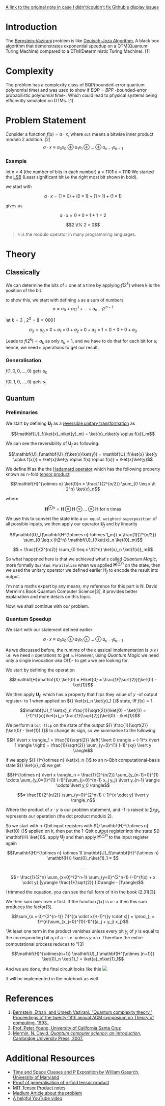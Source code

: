 [A link to the original note in case I didn't/couldn't fix Github's display issues](https://share.note.sx/t2v6eqnm#fUPvMK3tKhQrX/EC5ooHO0g9nj9j537hXQ8lQSgODi8)

# Introduction
The [Bernstein-Vazirani](https://young.physics.ucsc.edu/150/bv.pdf) problem is like [Deutsch-Joza Algorithm](https://www.qi.damtp.cam.ac.uk/files/QIC-9.pdf), A black box algorithm that demonstrates exponential speedup on a QTM(Quantum Turing Machine) compared to a DTM(Deterministic Turing Machine). [1]

# Complexity
The problem has a complexity class of BQP(bounded-error quantum polynomial time) and was used to show if ${} BQP = BPP {}$ -bounded-error probabilistic polynomial time-.
Which could lead to physical systems being efficiently simulated on DTMs. [1]

# Problem Statement
Consider a function ${} f(x) = a \cdot x {}$, where `dot` means a bitwise inner product modulo 2 addition. [2]
$$a \cdot x \equiv a_0x_0 \oplus a_1x_1 \oplus \dots \oplus a_{n-1}x_{n-1}$$
### Example
let n = 4 (the number of bits in each number)
a = 110**1**
x = 111**0**
We started the [LSB](https://bit-calculator.com/most-and-least-significant-bit) (Least significant bit i.e the right most bit shown in bold).

we start with 

$$ a \cdot x = (1 \times 0) + (0 \times 1) + (1 \times 1) + (1 \times 1)$$

gives us

$$a \cdot x = 0 + 0 + 1 + 1 = 2$$

$$2 \\% 2 = 0$$

> `%` is the modulo operator in many programming languages.
# Theory
## Classically
We can determine the bits of `a` one at a time by applying ${} f(2^k) {}$ where k is the position of the bit.

to show this, we start with defining `a` as a sum of numbers
$$a = a_0+a_12^1+ \dots + a_{n-1}2^{n-1}$$

let ${} k = 3 {}$ , ${} 2^3 = 8 = 0001 {}$

$$a_3 = a_0 \times 0 + a_1 \times 0 + a_2 \times 0 + a_3 \times 1 = 0 + 0 + 0 + a_3$$

Leads to ${} f(2^k) = a_k {}$ as only ${} x_k = 1 {}$, and we have to do that for each bit for `a`; hence, we need `n` operations to get our result.
### Generalisation
${} f(1, 0, 0, \dots, 0)$ gets $s_0$

$f(0, 1, 0, \dots, 0)$ gets ${} s_1 {}$

[//]: <> (An implementation will be attached as classic.py and also in the notebook.)

## Quantum
### Preliminaries 

We start by defining ${} \mathbf{U}_f {}$ as a [reversible unitary transformation](https://youtu.be/dD-oYfhSKhg) as

$$\mathbf{U}_f(\ket{x}_n\ket{y}_m) = \ket{x}_n\ket{y \oplus f(x)}_m$$

We can see the reversibility of ${} \mathbf{U}_f$ as following:

$$\mathbf{U}_f\mathbf{U}_f(\ket{x}\ket{y}) = \mathbf{U}_f(\ket{x} \ket{y \oplus f(x)}) = \ket{x}\ket{y \oplus f(x) \oplus f(x)} = \ket{x}\ket{y}$$

We define ${} \mathbf{H} {}$ as the the [Hadamard operator](https://www.wikiwand.com/en/Quantum_logic_gate#Hadamard_gate) which has the following property known as n-fold [tensor product](https://www.wikiwand.com/en/Tensor_product)

$$\mathbf{H}^{\otimes n} \ket{0}n = \frac{1}{2^{n/2}} \sum_{0 \leq x \lt 2^n} \ket{x}_n$$

where

$$\mathbf{H}^{\otimes n} = \mathbf{H} \otimes \mathbf{H} \otimes \dots \otimes \mathbf{H} \text{ for n times}$$

We use this to convert the state into a `an equal weighted superposition` of all possible inputs, we then apply our operator ${} \mathbf{U}_f {}$ and by linearity

$$\mathbf{U}_f(\mathbf{H^{\otimes n} \otimes 1_m}) = \frac{1}{2^{n/2}} \sum_{0 \leq x \lt2^n} \mathbf{U}_f(\ket{x}_n \ket{0}_m)$$

$$ = \frac{1}{2^{n/2}} \sum_{0 \leq x \lt2^n} \ket{x}_n \ket{f(x)}_m$$

So what happened here is that we achieved what's called *Quantum Magic*, more formally `Quantum Parallelism` when we applied ${} \mathbf{H}^{\otimes {n}} {}$ on the state, then we used the unitary operator we defined earlier ${} \mathbf{H}_f {}$ to encode the result into output. 

I'm not a maths expert by any means, my reference for this part is N. David Mermin's Book Quantum Computer Science[3], it provides better explanation and more details on this topic.

Now, we shall continue with our problem.
### Quantum Speedup
We start with our statement defined earlier

$$a \cdot x \equiv a_0x_0 \oplus a_1x_1 \oplus \dots \oplus a_{n-1}x_{n-1}$$

As we discussed before, the runtime of the classical implementation is `O(n)` i.e: we need `n` operations to get `a`. However, using *Quantum Magic* we need only a single invocation-aka O(1)- to get `a` we are looking for.

We start by defining the operation

$$\mathbf{H}\mathbf{X} \ket{0} = H\ket{0} = \frac{1}{\sqrt{2}}(\ket{0} - \ket{1})$$

We then apply $\mathbf{U}_f$, which has a property that flips they value of $y {}$ -of output register- to 1 when applied on ${} \ket{x}_n \ket{y}_1 {}$ state, iff $f(x) = 1$.

$$\mathbf{U}_f \ket{x}_n \frac{1}{\sqrt{2}}(\ket{0} - \ket{1}) = (-1)^{f(x)}\ket{x}_n \frac{1}{\sqrt{2}}(\ket{0} - \ket{1})$$

We perform a `bit flip` on the state of the output ${} \frac{1}{\sqrt{2}}(\ket{0} - \ket{1}) {}$ to change its sign, so we summarise to the following:  

$$H \lvert x \rangle_1 = \frac{1}{\sqrt{2}} \left( \lvert 0 \rangle + (-1)^x \lvert 1 \rangle \right) = \frac{1}{\sqrt{2}} \sum_{y=0}^{1} (-1)^{xy} \lvert y \rangle$$

If we apply ${} H^{\otimes n} \ket{x}_n {}$ to an n-Qbit computational-basis state ${} \ket{x}_n$ we get

$$H^{\otimes n} \lvert x \rangle_n = \frac{1}{2^{n/2}} \sum_{y_{n-1}=0}^{1} \cdots \sum_{y_0=0}^{1} (-1)^{\sum_{j=0}^{n-1} x_j y_j} \lvert y_{n-1} \rangle \cdots \lvert y_0 \rangle$$

$$= \frac{1}{2^{n/2}} \sum_{y=0}^{2^n-1} (-1)^{x \cdot y} \lvert y \rangle_n$$

Where the product of ${} x \cdot y {}$ is our problem statement, and -1 is raised to $\sum x_j y_j$, represents our operation (the dot product modulo 2).

So we start with n-Qbit input registers with ${} \mathbf{H}^{\otimes n} \ket{0} {}$ applied on it, then put the 1-Qbit output register into the state ${} \mathbf{H} \ket{1}$, apply ${} \mathbf{U}_f$ and then apply ${} \mathbf{H}^{\otimes n} {}$ to the input register again

$$(\mathbf{H}^{\otimes n} \otimes 1) \mathbf{U}_f(\mathbf{H}^{\otimes n} \mathbf{H}) \ket{0}_n\ket{1}_1 = $$

$$\dots$$

$$= \frac{1}{2^n} \sum_{x=0}^{2^n-1} \sum_{y=0}^{2^n-1} (-1)^{f(x) + x \cdot y} |y\rangle \frac{1}{\sqrt{2}} (|0\rangle - |1\rangle)$$

I trimmed the equation, you can see the full form of it in the book (2.31)[3].

We then sum over over ${} x {}$ first. If the function ${} f(x) {}$ is ${} a \cdot x {}$ then this sum produces the factor[3].

$$\sum_{x = 0}^{2^{n-1}} (1)^{(a \cdot x)}(-1)^{(y \cdot x)} = \prod_{j = 1}^{n}\sum_{x_j=0}^{1}(-1)^{(a_j + y_j) x_j}$$

"At least one term in the product vanishes unless every bit ${} y_j {}$ of $y$ is equal to the corresponding bit ${} a_j {}$ of a – i.e. unless ${} y = a {}$. Therefore the entire computational process reduces to "[3]

$$\mathbf{H}^{\otimes(n+1)} \mathbf{U}_f \mathbf{H^{\otimes (n+1)}} \ket{0}_n \ket{1}_1 = \ket{a}_n\ket{1}_1$$

And we are done, the final circuit looks like this
![](https://i.imgur.com/QpA7QYX.png)

It will be implemented in the notebook as well.
# References
1. [Bernstein, Ethan, and Umesh Vazirani. "Quantum complexity theory." Proceedings of the twenty-fifth annual ACM symposium on Theory of computing. 1993.](https://dl.acm.org/doi/pdf/10.1145/167088.167097).
2. [Prof. Peter Young, University of California Santa Cruz](https://young.physics.ucsc.edu/150/bv.pdf)
3. [Mermin, N. David. _Quantum computer science: an introduction_. Cambridge University Press, 2007.](https://www.google.com.eg/books/edition/Quantum_Computer_Science/q2S9APxFdUQC?hl=en&gbpv=1&dq=Quantum%20Computer%20Science&pg=PA1&printsec=frontcover)

# Additional Resources 
- [Time and Space Classes and P Exposition by William Gasarch, University of Maryland](https://www.cs.umd.edu/~gasarch/COURSES/452/F14/p.pdf)
- [Proof of generalisation of n-fold tensor product](https://math.stackexchange.com/questions/2637995/universal-property-of-the-n-fold-tensor-product#2639046) 
- [MIT Tensor Product notes](https://ocw.mit.edu/courses/8-05-quantum-physics-ii-fall-2013/ffe665c0cba2eae19a83e88dec42925c_MIT8_05F13_Chap_08.pdf)
- [Medium Article about the problem](https://medium.com/quantum-untangled/the-bernstein-vazirani-algorithm-quantum-algorithms-untangled-67e58d4a5096) 
- [A helpful YouTube video](https://youtu.be/f0ChZip0u9I?list=TLPQMjcwNjIwMjRfl-NFr2YziA)
